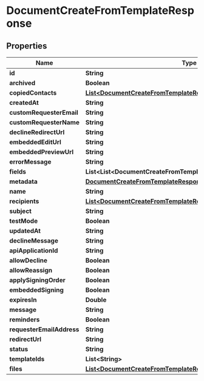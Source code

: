 

# DocumentCreateFromTemplateResponse


## Properties

| Name | Type | Description | Notes |
|------------ | ------------- | ------------- | -------------|
|**id** | **String** |  |  [optional] |
|**archived** | **Boolean** |  |  [optional] |
|**copiedContacts** | [**List&lt;DocumentCreateFromTemplateResponseCopiedContactsInner&gt;**](DocumentCreateFromTemplateResponseCopiedContactsInner.md) |  |  [optional] |
|**createdAt** | **String** |  |  [optional] |
|**customRequesterEmail** | **String** |  |  [optional] |
|**customRequesterName** | **String** |  |  [optional] |
|**declineRedirectUrl** | **String** |  |  [optional] |
|**embeddedEditUrl** | **String** |  |  [optional] |
|**embeddedPreviewUrl** | **String** |  |  [optional] |
|**errorMessage** | **String** |  |  [optional] |
|**fields** | **List&lt;List&lt;DocumentCreateFromTemplateResponseFieldsInnerInner&gt;&gt;** |  |  [optional] |
|**metadata** | [**DocumentCreateFromTemplateResponseMetadata**](DocumentCreateFromTemplateResponseMetadata.md) |  |  [optional] |
|**name** | **String** |  |  [optional] |
|**recipients** | [**List&lt;DocumentCreateFromTemplateResponseRecipientsInner&gt;**](DocumentCreateFromTemplateResponseRecipientsInner.md) |  |  [optional] |
|**subject** | **String** |  |  [optional] |
|**testMode** | **Boolean** |  |  [optional] |
|**updatedAt** | **String** |  |  [optional] |
|**declineMessage** | **String** |  |  [optional] |
|**apiApplicationId** | **String** |  |  [optional] |
|**allowDecline** | **Boolean** |  |  [optional] |
|**allowReassign** | **Boolean** |  |  [optional] |
|**applySigningOrder** | **Boolean** |  |  [optional] |
|**embeddedSigning** | **Boolean** |  |  [optional] |
|**expiresIn** | **Double** |  |  [optional] |
|**message** | **String** |  |  [optional] |
|**reminders** | **Boolean** |  |  [optional] |
|**requesterEmailAddress** | **String** |  |  [optional] |
|**redirectUrl** | **String** |  |  [optional] |
|**status** | **String** |  |  [optional] |
|**templateIds** | **List&lt;String&gt;** |  |  [optional] |
|**files** | [**List&lt;DocumentCreateFromTemplateResponseFilesInner&gt;**](DocumentCreateFromTemplateResponseFilesInner.md) |  |  [optional] |



